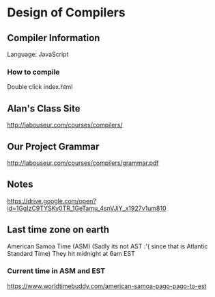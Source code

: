 # Design of Compilers
## Compiler Information
Language: JavaScript
### How to compile
Double click index.html
## Alan's Class Site
http://labouseur.com/courses/compilers/
## Our Project Grammar
http://labouseur.com/courses/compilers/grammar.pdf
## Notes
https://drive.google.com/open?id=1GgIzC9TYSKy0TR_1GeTamu_4snVJiY_x1927v1um810
## Last time zone on earth
American Samoa Time (ASM) (Sadly its not AST :'( since that is Atlantic Standard Time)
They hit midnight at 6am EST
### Current time in ASM and EST
https://www.worldtimebuddy.com/american-samoa-pago-pago-to-est